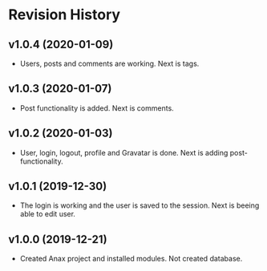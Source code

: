 # Revision History

## v1.0.4 (2020-01-09)

-   Users, posts and comments are working. Next is tags.

## v1.0.3 (2020-01-07)

-   Post functionality is added. Next is comments.

## v1.0.2 (2020-01-03)

-   User, login, logout, profile and Gravatar is done. Next is adding post-functionality.

## v1.0.1 (2019-12-30)

-   The login is working and the user is saved to the session. Next is beeing able to edit user.

## v1.0.0 (2019-12-21)

-   Created Anax project and installed modules. Not created database.

